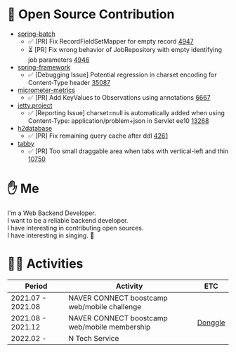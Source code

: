 # 🐙 Open Source Contribution

- [spring-batch](https://github.com/spring-projects/spring-batch)
  - ✅ [PR] Fix RecordFieldSetMapper for empty record [4947](https://github.com/spring-projects/spring-batch/pull/4947)
  - ⏳ [PR] Fix wrong behavior of JobRepository with empty identifying job parameters [4946](https://github.com/spring-projects/spring-batch/pull/4946)
- [spring-framework](https://github.com/spring-projects/spring-framework)
  - ✅ [Debugging Issue] Potential regression in charset encoding for Content-Type header [35087](https://github.com/spring-projects/spring-framework/issues/35087)
- [micrometer-metrics](https://github.com/micrometer-metrics/micrometer)
  - ✅ [PR] Add KeyValues to Observations using annotations [6667](https://github.com/micrometer-metrics/micrometer/pull/6667)
- [jetty.project](https://github.com/jetty/jetty.project)
  - ✅ [Reporting Issue] charset=null is automatically added when using Content-Type: application/problem+json in Servlet ee10  [13268](https://github.com/jetty/jetty.project/issues/13268)
- [h2database](https://github.com/h2database/h2database)
  - ✅ [PR] Fix remaining query cache after ddl [4261](https://github.com/h2database/h2database/pull/4261)
- [tabby](https://github.com/Eugeny/tabby)
  - ✅ [PR] Too small draggable area when tabs with vertical-left and thin [10750](https://github.com/Eugeny/tabby/pull/10750)

# ✋ Me

I'm a Web Backend Developer.   
I want to be a reliable backend developer.   
I have interesting in contributing open sources.   
I have interesting in singing. 🎤

# 🚴‍♂️ Activities

|Period|Activity|ETC|
|------|---|---|
|2021.07 - 2021.08|NAVER CONNECT boostcamp web/mobile challenge||
|2021.08 - 2021.12|NAVER CONNECT boostcamp web/mobile membership|[Donggle](https://github.com/boostcampwm-2021/Web11-Donggle)|
|2022.02 - |N Tech Service||

